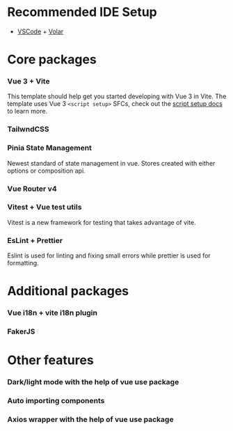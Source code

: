 # Recommended IDE Setup

-   [VSCode](https://code.visualstudio.com/) + [Volar](https://marketplace.visualstudio.com/items?itemName=johnsoncodehk.volar)

# Core packages

### Vue 3 + Vite

This template should help get you started developing with Vue 3 in Vite. The template uses Vue 3 `<script setup>` SFCs, check out the [script setup docs](https://v3.vuejs.org/api/sfc-script-setup.html#sfc-script-setup) to learn more.

### TailwndCSS

### Pinia State Management

Newest standard of state management in vue. Stores created with either options or composition api.

### Vue Router v4

### Vitest + Vue test utils

Vitest is a new framework for testing that takes advantage of vite.

### EsLint + Prettier

Eslint is used for linting and fixing small errors while prettier is used for formatting.

# Additional packages

### Vue i18n + vite i18n plugin

### FakerJS

# Other features

### Dark/light mode with the help of vue use package

### Auto importing components

### Axios wrapper with the help of vue use package
